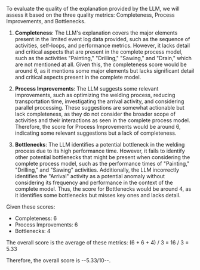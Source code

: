 To evaluate the quality of the explanation provided by the LLM, we will assess it based on the three quality metrics: Completeness, Process Improvements, and Bottlenecks.

1. **Completeness**: The LLM's explanation covers the major elements present in the limited event log data provided, such as the sequence of activities, self-loops, and performance metrics. However, it lacks detail and critical aspects that are present in the complete process model, such as the activities "Painting," "Drilling," "Sawing," and "Drain," which are not mentioned at all. Given this, the completeness score would be around 6, as it mentions some major elements but lacks significant detail and critical aspects present in the complete model.

2. **Process Improvements**: The LLM suggests some relevant improvements, such as optimizing the welding process, reducing transportation time, investigating the arrival activity, and considering parallel processing. These suggestions are somewhat actionable but lack completeness, as they do not consider the broader scope of activities and their interactions as seen in the complete process model. Therefore, the score for Process Improvements would be around 6, indicating some relevant suggestions but a lack of completeness.

3. **Bottlenecks**: The LLM identifies a potential bottleneck in the welding process due to its high performance time. However, it fails to identify other potential bottlenecks that might be present when considering the complete process model, such as the performance times of "Painting," "Drilling," and "Sawing" activities. Additionally, the LLM incorrectly identifies the "Arrival" activity as a potential anomaly without considering its frequency and performance in the context of the complete model. Thus, the score for Bottlenecks would be around 4, as it identifies some bottlenecks but misses key ones and lacks detail.

Given these scores:
- Completeness: 6
- Process Improvements: 6
- Bottlenecks: 4

The overall score is the average of these metrics: (6 + 6 + 4) / 3 = 16 / 3 = 5.33

Therefore, the overall score is --5.33/10--.